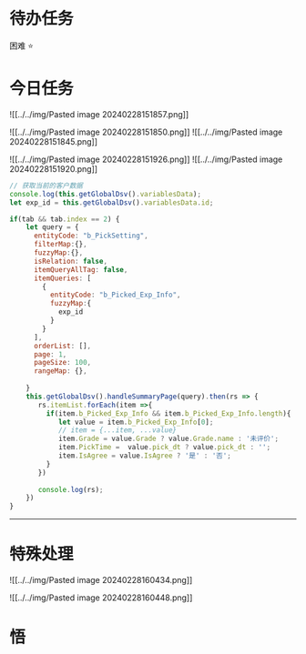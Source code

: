 # 待办任务


困难
⭐

# 今日任务
![[../../img/Pasted image 20240228151857.png]]

![[../../img/Pasted image 20240228151850.png]]
![[../../img/Pasted image 20240228151845.png]]

![[../../img/Pasted image 20240228151926.png]]
![[../../img/Pasted image 20240228151920.png]]

~~~js
// 获取当前的客户数据
console.log(this.getGlobalDsv().variablesData);
let exp_id = this.getGlobalDsv().variablesData.id;

if(tab && tab.index == 2) {
    let query = {
      entityCode: "b_PickSetting",
      filterMap:{},
      fuzzyMap:{},
      isRelation: false,
      itemQueryAllTag: false,
      itemQueries: [
        {
          entityCode: "b_Picked_Exp_Info",
          fuzzyMap:{
            exp_id
          }
        }
      ],
      orderList: [],
      page: 1,
      pageSize: 100,
      rangeMap: {},
      
    }
    this.getGlobalDsv().handleSummaryPage(query).then(rs => {
       rs.itemList.forEach(item =>{
         if(item.b_Picked_Exp_Info && item.b_Picked_Exp_Info.length){
            let value = item.b_Picked_Exp_Info[0];
            // item = {...item, ...value}
            item.Grade = value.Grade ? value.Grade.name : '未评价';
            item.PickTime =  value.pick_dt ? value.pick_dt : '';
            item.IsAgree = value.IsAgree ? '是' : '否';
         }
       })
       
       console.log(rs);
    })
}
~~~
------
# 特殊处理
![[../../img/Pasted image 20240228160434.png]]

![[../../img/Pasted image 20240228160448.png]]

# 悟